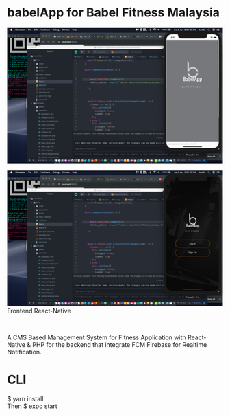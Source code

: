 # babelApp for Babel Fitness Malaysia
<img src="https://github.com/react7press/babelApp/blob/master/scr1.png"><p>
  <img src="https://github.com/react7press/babelApp/blob/master/scr2.png">Frontend React-Native<p>
    <br>
    
A CMS Based Management System for Fitness Application with React-Native & PHP for the backend that integrate FCM Firebase for Realtime Notification. 

# CLI
$ yarn install<br>
Then $ expo start

